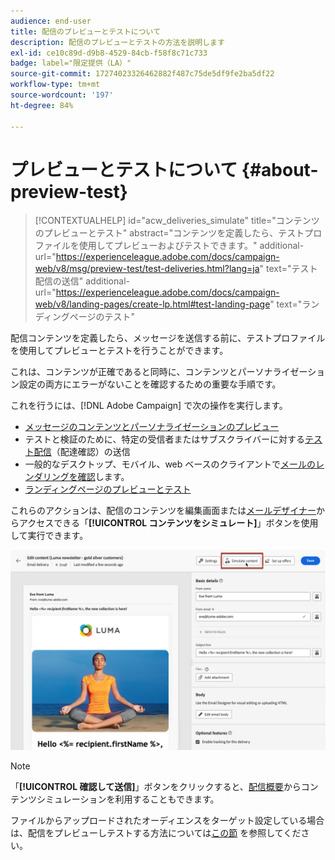 ```yaml
---
audience: end-user
title: 配信のプレビューとテストについて
description: 配信のプレビューとテストの方法を説明します
exl-id: ce10c89d-d9b8-4529-84cb-f58f8c71c733
badge: label="限定提供（LA）"
source-git-commit: 17274023326462882f487c75de5df9fe2ba5df22
workflow-type: tm+mt
source-wordcount: '197'
ht-degree: 84%

---
```


# プレビューとテストについて {#about-preview-test}

>[!CONTEXTUALHELP]
>id="acw_deliveries_simulate"
>title="コンテンツのプレビューとテスト"
>abstract="コンテンツを定義したら、テストプロファイルを使用してプレビューおよびテストできます。"
>additional-url="https://experienceleague.adobe.com/docs/campaign-web/v8/msg/preview-test/test-deliveries.html?lang=ja" text="テスト配信の送信"
>additional-url="https://experienceleague.adobe.com/docs/campaign-web/v8/landing-pages/create-lp.html#test-landing-page" text="ランディングページのテスト"

配信コンテンツを定義したら、メッセージを送信する前に、テストプロファイルを使用してプレビューとテストを行うことができます。

これは、コンテンツが正確であると同時に、コンテンツとパーソナライゼーション設定の両方にエラーがないことを確認するための重要な手順です。

これを行うには、[!DNL Adobe Campaign] で次の操作を実行します。

* [メッセージのコンテンツとパーソナライゼーションのプレビュー](preview-content.md)
* テストと検証のために、特定の受信者またはサブスクライバーに対する[テスト配信](test-deliveries.md)（配達確認）の送信
* 一般的なデスクトップ、モバイル、web ベースのクライアントで[メールのレンダリングを確認](email-rendering.md)します。
* [ランディングページのプレビューとテスト](../landing-pages/create-lp.md#test-landing-page)

これらのアクションは、配信のコンテンツを編集画面または[メールデザイナー](../email/get-started-email-designer.md)からアクセスできる「**[!UICONTROL コンテンツをシミュレート]**」ボタンを使用して実行できます。

![](assets/simulate-button.png)

>[!NOTE]
>
>「**[!UICONTROL 確認して送信]**」ボタンをクリックすると、[配信概要](../monitor/prepare-send.md)からコンテンツシミュレーションを利用することもできます。
>
>ファイルからアップロードされたオーディエンスをターゲット設定している場合は、配信をプレビューしテストする方法については[この節](../audience/file-audience.md#preview--test-your-email-test) を参照してください。
